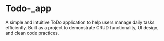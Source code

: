 # Todo-_app
A simple and intuitive ToDo application to help users manage daily tasks efficiently. Built as a project to demonstrate CRUD functionality, UI design, and clean code practices.
